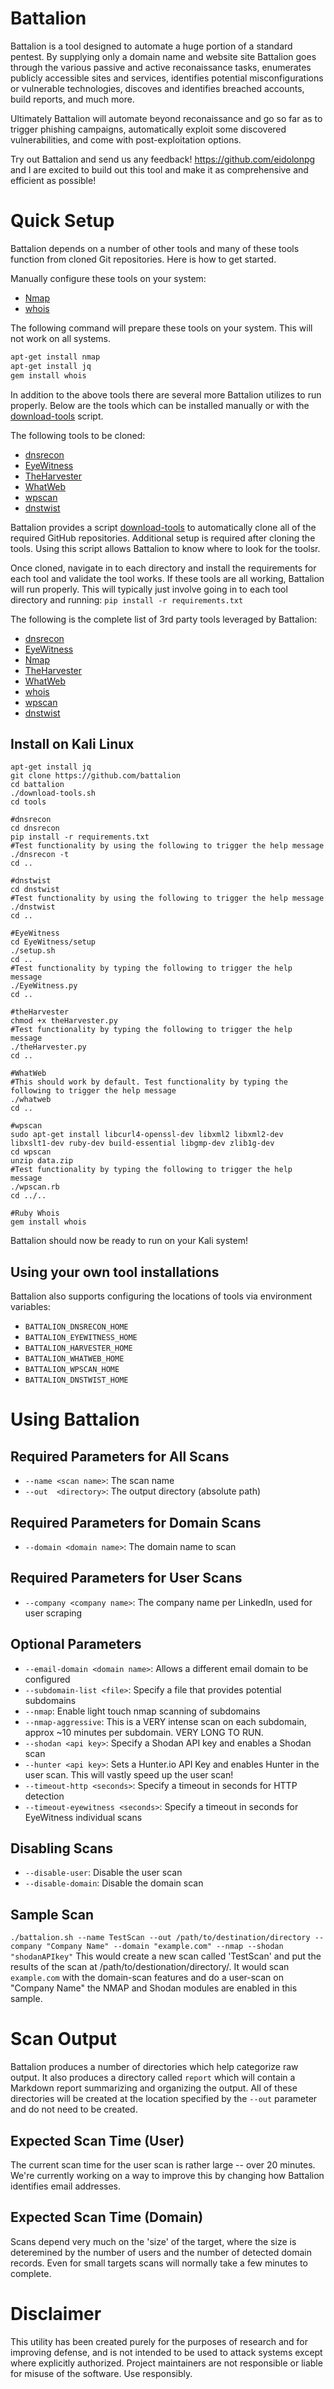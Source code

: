 Battalion
=========
Battalion is a tool designed to automate a huge portion of a standard pentest. By supplying only a domain name and website site Battalion goes through the various passive and active reconaissance tasks, enumerates publicly accessible sites and services, identifies potential misconfigurations or vulnerable technologies, discoves and identifies breached accounts, build reports, and much more.

Ultimately Battalion will automate beyond reconaissance and go so far as to trigger phishing campaigns, automatically exploit some discovered vulnerabilities, and come with post-exploitation options.

Try out Battalion and send us any feedback! https://github.com/eidolonpg and I are excited to build out this tool and make it as comprehensive and efficient as possible!



# Quick Setup

Battalion depends on a number of other tools and many of these tools function from cloned Git repositories. Here is how to get started.

Manually configure these tools on your system:

- [Nmap](https://nmap.org/)
- [whois](https://github.com/weppos/whois)

The following command will prepare these tools on your system. This will not work on all systems.

```bash
apt-get install nmap
apt-get install jq
gem install whois
```

In addition to the above tools there are several more Battalion utilizes to run properly. Below are the tools which can be installed manually or with the [download-tools](download-tools.sh) script.

The following tools to be cloned:

- [dnsrecon](https://github.com/darkoperator/dnsrecon)
- [EyeWitness](https://github.com/ChrisTruncer/EyeWitness)
- [TheHarvester](https://github.com/laramies/theHarvester)
- [WhatWeb](https://github.com/urbanadventurer/WhatWeb)
- [wpscan](https://github.com/wpscanteam/wpscan)
- [dnstwist](https://github.com/elceef/dnstwist)

Battalion provides a script [download-tools](download-tools.sh) to automatically clone all of the required
GitHub repositories. Additional setup is required after cloning the tools. Using this script allows Battalion to know where to look for the toolsr.

Once cloned, navigate in to each directory and install the requirements for each tool and validate the tool works. If these tools are all working, Battalion will run properly. This will typically just involve going in to each tool directory and running: `pip install -r requirements.txt`

The following is the complete list of 3rd party tools leveraged by Battalion:

- [dnsrecon](https://github.com/darkoperator/dnsrecon)
- [EyeWitness](https://github.com/ChrisTruncer/EyeWitness)
- [Nmap](https://nmap.org/)
- [TheHarvester](https://github.com/laramies/theHarvester)
- [WhatWeb](https://github.com/urbanadventurer/WhatWeb)
- [whois](https://github.com/weppos/whois)
- [wpscan](https://github.com/wpscanteam/wpscan)
- [dnstwist](https://github.com/elceef/dnstwist)

## Install on Kali Linux
```
apt-get install jq
git clone https://github.com/battalion
cd battalion
./download-tools.sh
cd tools

#dnsrecon
cd dnsrecon
pip install -r requirements.txt
#Test functionality by using the following to trigger the help message
./dnsrecon -t
cd ..

#dnstwist
cd dnstwist
#Test functionality by using the following to trigger the help message
./dnstwist
cd ..

#EyeWitness
cd EyeWitness/setup
./setup.sh
cd ..
#Test functionality by typing the following to trigger the help message
./EyeWitness.py
cd ..

#theHarvester
chmod +x theHarvester.py
#Test functionality by typing the following to trigger the help message
./theHarvester.py
cd ..

#WhatWeb
#This should work by default. Test functionality by typing the following to trigger the help message
./whatweb
cd ..

#wpscan
sudo apt-get install libcurl4-openssl-dev libxml2 libxml2-dev libxslt1-dev ruby-dev build-essential libgmp-dev zlib1g-dev
cd wpscan
unzip data.zip
#Test functionality by typing the following to trigger the help message
./wpscan.rb
cd ../..

#Ruby Whois
gem install whois
```

Battalion should now be ready to run on your Kali system!


## Using your own tool installations

Battalion also supports configuring the locations of tools via environment variables:

- `BATTALION_DNSRECON_HOME`
- `BATTALION_EYEWITNESS_HOME`
- `BATTALION_HARVESTER_HOME`
- `BATTALION_WHATWEB_HOME`
- `BATTALION_WPSCAN_HOME`
- `BATTALION_DNSTWIST_HOME`

# Using Battalion

## Required Parameters for All Scans

- `--name <scan name>`: The scan name
- `--out  <directory>`: The output directory (absolute path)

## Required Parameters for Domain Scans

- `--domain <domain name>`: The domain name to scan

## Required Parameters for User Scans

- `--company <company name>`: The company name per LinkedIn, used for user scraping

## Optional Parameters

- `--email-domain <domain name>`: Allows a different email domain to be configured
- `--subdomain-list <file>`: Specify a file that provides potential subdomains
- `--nmap`: Enable light touch nmap scanning of subdomains
- `--nmap-aggressive`: This is a VERY intense scan on each subdomain, approx ~10 minutes per subdomain. VERY LONG TO RUN.
- `--shodan <api key>`: Specify a Shodan API key and enables a Shodan scan
- `--hunter <api key>`: Sets a Hunter.io API Key and enables Hunter in the user scan. This will vastly speed up the user scan!
- `--timeout-http <seconds>`: Specify a timeout in seconds for HTTP detection
- `--timeout-eyewitness <seconds>`: Specify a timeout in seconds for EyeWitness individual scans

## Disabling Scans

- `--disable-user`: Disable the user scan
- `--disable-domain`: Disable the domain scan

## Sample Scan

`./battalion.sh --name TestScan --out /path/to/destination/directory --company "Company Name" --domain "example.com" --nmap --shodan "shodanAPIkey"`
This would create a new scan called 'TestScan' and put the results of the scan at /path/to/destionation/directory/<files>. It would scan `example.com` with the domain-scan features and do a user-scan on "Company Name" the NMAP and Shodan modules are enabled in this sample.

# Scan Output

Battalion produces a number of directories which help categorize raw output. It also produces
a directory called `report` which will contain a Markdown report summarizing and organizing the output.
All of these directories will be created at the location specified by the `--out` parameter and do
not need to be created.

## Expected Scan Time (User)

The current scan time for the user scan is rather large -- over 20 minutes. We're currently working
on a way to improve this by changing how Battalion identifies email addresses.

## Expected Scan Time (Domain)

Scans depend very much on the 'size' of the target, where the size is deteremined by the number of
users and the number of detected domain records. Even for small targets scans will normally take a
few minutes to complete.

# Disclaimer

This utility has been created purely for the purposes of research and for improving defense, and is not intended to be used to attack systems except where explicitly authorized. Project maintainers are not responsible or liable for misuse of the software. Use responsibly.
